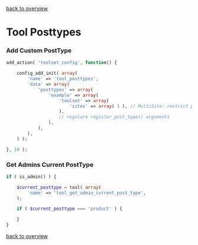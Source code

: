 [back to overview](../../README.markdown#initial-functionality)

Tool Posttypes
===============================

### Add Custom PostType

````php
add_action( 'toolset_config', function() {

    config_add_init( array(
        'name' => 'tool_posttypes',
        'data' => array(
            'posttypes' => array(
                'example' => array(
                    'toolset' => array(
                        'sites' => array( 1 ), // MultiSite: restrict posttype to sites
                    ),
                    // regulare register_post_type() arguments
                ),
            ),
        ),
    ) );

}, 10 );
````

### Get Admins Current PostType

````php
if ( is_admin() ) {

    $current_posttype = tool( array(
        'name' => 'tool_get_admin_current_post_type',
    );

    if ( $current_posttype === 'product' ) {

    }
}
````

[back to overview](../../README.markdown#tools)
